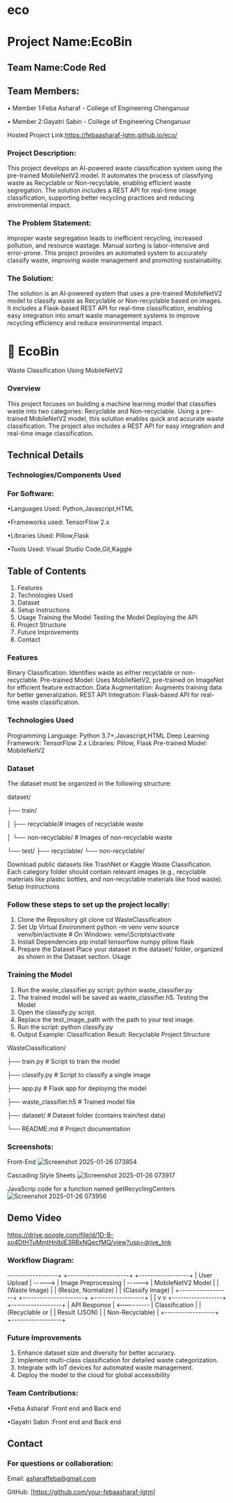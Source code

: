  # eco
#  Project Name:EcoBin
 
##  Team Name:Code Red
 
 ## Team Members:
 
  • Member 1:Feba Asharaf - College of Engineering Chenganuur
  
  • Member 2:Gayatri Sabin - College of Engineering Chenganuur
  
  Hosted Project Link:https://febaasharaf-lgtm.github.io/eco/

 ### Project Description:
 
 This project develops an AI-powered waste classification system using the pre-trained MobileNetV2 model. It automates the process of classifying waste as Recyclable or Non-recyclable, enabling efficient waste segregation. The solution includes a REST API for real-time image classification, supporting better recycling practices and reducing environmental impact.

### The Problem Statement:
 
 Improper waste segregation leads to inefficient recycling, increased pollution, and resource wastage. Manual sorting is labor-intensive and error-prone. This project provides an automated system to accurately classify waste, improving waste management and promoting sustainability.

 ### The Solution:
 
The solution is an AI-powered system that uses a pre-trained MobileNetV2 model to classify waste as Recyclable or Non-recyclable based on images. It includes a Flask-based REST API for real-time classification, enabling easy integration into smart waste management systems to improve recycling efficiency and reduce environmental impact.
 
 
# 🌿 EcoBin

Waste Classification Using MobileNetV2
### Overview
This project focuses on building a machine learning model that classifies waste into two categories: Recyclable and Non-recyclable. Using a pre-trained MobileNetV2 model, this solution enables quick and accurate waste classification. The project also includes a REST API for easy integration and real-time image classification.

## Technical Details

### Technologies/Components Used

### For Software:

  •Languages Used: Python,Javascript,HTML
  
  •Frameworks used: TensorFlow 2.x
  
  •Libraries Used: Pillow,Flask
               
  •Tools Used: Visual Studio Code,Git,Kaggle
  

## Table of Contents
1. Features
2. Technologies Used
3. Dataset
4. Setup Instructions
5. Usage
   Training the Model
   Testing the Model
   Deploying the API
6. Project Structure
7. Future Improvements
8. Contact
   
### Features

Binary Classification: Identifies waste as either recyclable or non-recyclable.
Pre-trained Model: Uses MobileNetV2, pre-trained on ImageNet for efficient feature extraction.
Data Augmentation: Augments training data for better generalization.
REST API Integration: Flask-based API for real-time waste classification.

### Technologies Used

Programming Language: Python 3.7+,Javascript,HTML
Deep Learning Framework: TensorFlow 2.x
Libraries:  Pillow, Flask
Pre-trained Model: MobileNetV2

### Dataset

The dataset must be organized in the following structure:

dataset/

├── train/

│   ├── recyclable/# Images of recyclable waste

│   └── non-recyclable/ # Images of non-recyclable waste

└── test/
    ├── recyclable/ 
    └── non-recyclable/

Download public datasets like TrashNet or Kaggle Waste Classification.
Each category folder should contain relevant images (e.g., recyclable materials like plastic bottles, and non-recyclable materials like food waste).
Setup Instructions

### Follow these steps to set up the project locally:

1. Clone the Repository git clone <repository-url>
cd WasteClassification
2. Set Up Virtual Environment
python -m venv venv
source venv/bin/activate  # On Windows: venv\Scripts\activate
3. Install Dependencies
pip install tensorflow numpy pillow flask
4. Prepare the Dataset
Place your dataset in the dataset/ folder, organized as shown in the Dataset section.
Usage

### Training the Model
1. Run the waste_classifier.py script:
python  waste_classifier.py
2. The trained model will be saved as waste_classifier.h5.
Testing the Model
1. Open the classify.py script.
2. Replace the test_image_path with the path to your test image.
3. Run the script:
python classify.py
4. Output Example:
Classification Result: Recyclable
Project Structure

WasteClassification/

├── train.py          # Script to train the model

├── classify.py       # Script to classify a single image

├── app.py            # Flask app for deploying the model

├── waste_classifier.h5  # Trained model file

├── dataset/          # Dataset folder (contains train/test data)

└── README.md         # Project documentation


### Screenshots:

Front-End
![Screenshot 2025-01-26 073854](https://github.com/user-attachments/assets/513a18ba-9854-483d-943d-74a34e3a3077)

Cascading Style Sheets
![Screenshot 2025-01-26 073917](https://github.com/user-attachments/assets/930cdc5d-4a1a-49f1-ab2c-7971aa4bcfe2)

JavaScrip code for a function named getRecyclingCenters
![Screenshot 2025-01-26 073956](https://github.com/user-attachments/assets/20361901-c90a-436b-8d8e-bd8bba7405ef)

## Demo Video
https://drive.google.com/file/d/1D-B-so4DtHTuMmtHnlbIE3RBxNQecfMQ/view?usp=drive_link



###  Workflow Diagram:

------------------+        +----------------------+        +------------------+
|   User Upload    | -----> | Image Preprocessing  | -----> | MobileNetV2 Model |
| (Waste Image)    |        | (Resize, Normalize)  |        | (Classify Image)  |
+------------------+        +----------------------+        +------------------+
                                   |                                |
                                   v                                v
                           +------------------+            +------------------+
                           | API Response     | <--------- | Classification   |
                           | (Recyclable or   |            | Result (JSON)    |
                           | Non-Recyclable)  |            +------------------+
                           +------------------+


  
### Future Improvements

1. Enhance dataset size and diversity for better accuracy.
2. Implement multi-class classification for detailed waste categorization.
3. Integrate with IoT devices for automated waste management.
4. Deploy the model to the cloud for global accessibility

### Team Contributions:
•Feba Asharaf :Front end and Back end

•Gayatri Sabin :Front end and Back end


## Contact

### For questions or collaboration:

Email: asharaffeba@gmail.com

GitHub: [https://github.com/your-febaasharaf-lgtm]





